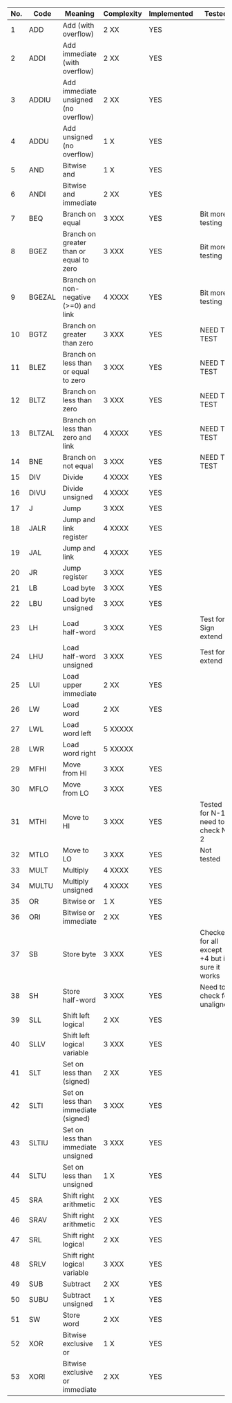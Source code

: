 

No.|Code  |   Meaning                                 | Complexity  | Implemented  | Tested   | New Test
---|------|-------------------------------------------|-------------|--------------|----------|----------
1|ADD   |  Add (with overflow)                      | 2  XX       | YES             |         | YES
2|ADDI  |  Add immediate (with overflow)            | 2  XX       | YES  	||YES
3|ADDIU |  Add immediate unsigned (no overflow)     | 2  XX       | YES |	| YES
4|ADDU  |  Add unsigned (no overflow)               | 1  X        | YES | | YES
5|AND   |  Bitwise and                              | 1  X        | YES | | YES
6|ANDI  |  Bitwise and immediate                    | 2  XX       | YES | | YES
7|BEQ   |  Branch on equal                          | 3  XXX      | YES | Bit more testing | UPDATED BEEQ
8|BGEZ  |  Branch on greater than or equal to zero  | 3  XXX      | YES | Bit more testing | YES
9|BGEZAL|  Branch on non-negative (>=0) and link    | 4  XXXX     | YES | Bit more testing | YES
10|BGTZ  |  Branch on greater than zero              | 3  XXX      | YES | NEED TO TEST | YES
11|BLEZ  |  Branch on less than or equal to zero     | 3  XXX      | YES | NEED TO TEST | YES
12|BLTZ  |  Branch on less than zero                 | 3  XXX      | YES | NEED TO TEST | YES
13|BLTZAL|  Branch on less than zero and link        | 4  XXXX     | YES | NEED TO TEST | YES
14|BNE   |  Branch on not equal                      | 3  XXX      | YES | NEED TO TEST | YES
15|DIV   |  Divide                                   | 4  XXXX     | YES    |
16|DIVU  |  Divide unsigned                          | 4  XXXX     | YES    |
17|J     |  Jump                                     | 3  XXX      | YES    | |YES
18|JALR  |  Jump and link register                   | 4  XXXX     | YES   | |YES
19|JAL   |  Jump and link                            | 4  XXXX     | YES    | |YES
20|JR    |  Jump register                            | 3  XXX      | YES    | |YES
21|LB    |  Load byte                                | 3  XXX      | YES | | YES
22|LBU   |  Load byte unsigned                       | 3  XXX      | YES    | | YES
23|LH    |  Load half-word                           | 3  XXX      | YES    | Test for Sign extend | YES
24|LHU   |  Load half-word unsigned                  | 3  XXX      | YES    | Test for 0 extend | YES
25|LUI   |  Load upper immediate                     | 2  XX       | YES    |
26|LW    |  Load word                                | 2  XX       | YES | | YES
27|LWL   |  Load word left                           | 5  XXXXX    |
28|LWR   |  Load word right                          | 5  XXXXX    |
29|MFHI  |  Move from HI                             | 3  XXX      | YES
30|MFLO  |  Move from LO                             | 3  XXX      | YES
31|MTHI  |  Move to HI                               | 3  XXX      | YES | Tested for N-1, need to check N-2 | YES
32|MTLO  |  Move to LO                               | 3  XXX      | YES | Not tested |YES
33|MULT  |  Multiply                                 | 4  XXXX     | YES |
34|MULTU |  Multiply unsigned                        | 4  XXXX     | YES |
35|OR    |  Bitwise or                               | 1  X        | YES | |YES
36|ORI   |  Bitwise or immediate                     | 2  XX       | YES | |YES
37|SB    |  Store byte                               | 3  XXX      | YES | Checked for all except +4 but im sure it works | YES
38|SH    |  Store half-word                          | 3  XXX      | YES | Need to check for unaligned | YES
39|SLL   |  Shift left logical                       | 2  XX       | YES | | YES
40|SLLV  |  Shift left logical variable              | 3  XXX      | YES | | YES
41|SLT   |  Set on less than (signed)                | 2  XX       | YES | | YES
42|SLTI  |  Set on less than immediate (signed)      | 3  XXX      | YES | | YES
43|SLTIU |  Set on less than immediate unsigned      | 3  XXX      | YES | | YES
44|SLTU  |  Set on less than unsigned                | 1  X        | YES | | YES
45|SRA   |  Shift right arithmetic                   | 2  XX       | YES | | YES
46|SRAV  |  Shift right arithmetic                   | 2  XX       | YES | | YES
47|SRL   |  Shift right logical                      | 2  XX       | YES | | YES
48|SRLV  |  Shift right logical variable             | 3  XXX      | YES | | YES
49|SUB   |  Subtract                                 | 2  XX       | YES | | YES
50|SUBU  |  Subtract unsigned                        | 1  X        | YES | | YES
51|SW    |  Store word                               | 2  XX       | YES | | YES
52|XOR   |  Bitwise exclusive or                     | 1  X        | YES | | YES
53|XORI  |  Bitwise exclusive or immediate           | 2  XX       | YES | | YES
